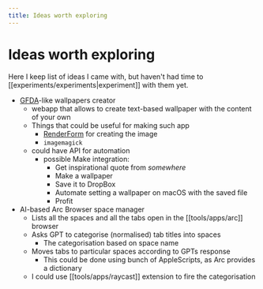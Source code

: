 ```yaml
---
title: Ideas worth exploring
---
```


# Ideas worth exploring
Here I keep list of ideas I came with, but haven't had time to [[experiments/experiments|experiment]] with them yet. 

- [GFDA](https://gfda.co/)-like wallpapers creator
  - webapp that allows to create text-based wallpaper with the content of your own
  - Things that could be useful for making such app
    - [RenderForm](https://renderform.io) for creating the image
    - `imagemagick`
  - could have API for automation
    - possible Make integration:
      - Get inspirational quote from _somewhere_
      - Make a wallpaper
      - Save it to DropBox
      - Automate setting a wallpaper on macOS with the saved file
      - Profit
- AI-based Arc Browser space manager
	- Lists all the spaces and all the tabs open in the [[tools/apps/arc]] browser
	- Asks GPT to categorise (normalised) tab titles into spaces
		- The categorisation based on space name
	- Moves tabs to particular spaces according to GPTs response
		- This could be done using bunch of AppleScripts, as Arc provides a dictionary
	- I could use [[tools/apps/raycast]] extension to fire the categorisation